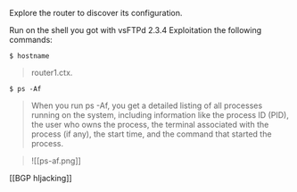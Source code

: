 Explore the router to discover its configuration.


Run on the shell you got with vsFTPd 2.3.4 Exploitation the following commands:

```
$ hostname
```

> router1.ctx.


```
$ ps -Af

```

> When you run ps -Af, you get a detailed listing of all processes running on the system, including information like the process ID (PID), the user who owns the process, the terminal associated with the process (if any), the start time, and the command that started the process.

> ![[ps-af.png]]


[[BGP hIjacking]]
